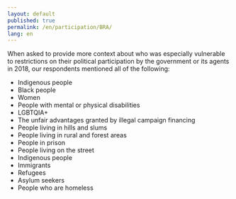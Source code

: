 ```yaml
---
layout: default
published: true
permalink: /en/participation/BRA/
lang: en
---
```


When asked to provide more context about who was especially vulnerable to restrictions on their political participation by the government or its agents in 2018, our respondents mentioned all of the following:
-	Indigenous people
-	Black people
-	Women
-	People with mental or physical disabilities
-	LGBTQIA+
-	The unfair advantages granted by illegal campaign financing
-	People living in hills and slums
-	People living in rural and forest areas
-	People in prison
-	People living on the street
-	Indigenous people
-	Immigrants
-	Refugees
-	Asylum seekers
-	People who are homeless

